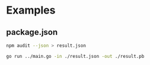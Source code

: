 # Examples

## package.json

```bash
npm audit --json > result.json

go run ../main.go -in ./result.json -out ./result.pb
```
